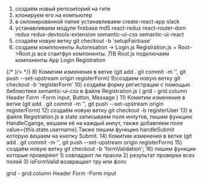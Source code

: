 1) создаём новый репозиторий на гите
2) клонируем его на компьютер 
3) в склонированной папке устанавливаем create-react-app slack
4) устанавливаем модули
 firebase md5 react-redux react-router-dom redux redux-devtools-extension semantic-ui-css semantic-ui-react
 5) создаём новую ветку  git checkout -b 'setupFairbase'
 6) создаем комппоненты Autoresation -> Login.js Registration.js + Root->Root.js все стаитфул компоненты. 
 7)В Root.js подключаем компоненты App Login Registration
  <Switch>
          <Route exact path='/' component = {App}/>
          <Route path='/login' component = {Login}/>
          <Route path='/registr' component = {Registration}/>
          {/* <Route path='/contact' render = {(props)=> <Contact {...props} text = {this.state.headerText}/>}/> */}
    </Switch>
 8) Комитим изменения в ветке (git add . git commit -m '', git push --set-upstream origin registerForm)
 9)создаем новую ветку git checkout -b 'registerForm'
 10) создаём форму регистрации с помощью библиотеки semantic-ui-css в файле Registration.js
        ( grid - grid.column Header Form -Form input, Button, Message )
 11) Комитим изменения в ветке (git add . git commit -m '', git push --set-upstream origin registerForm)
 12) создаём новую ветку git checkout -b registerUser
13) в файле Registration.js в state записываем поля  инпутов, пишим функцию  HandleCgange, вешаем её на каждый инпут, также добавляем поле value={this.state.username}.Также пишим функцию handleSubmit которую вешаем на кнопку Submit.
14) Комитим изменения в ветке (git add . git commit -m '', git push --set-upstream origin registerForm)
 15) создаём новую ветку git checkout -b 'formValidation';
 16) пишим функции которые проверяют 1) совпадают ли праоли 2) результат проверки всех полей 3) isFormValid возвращает тру или фолс



 

 grid - grid.column Header Form -Form input
